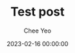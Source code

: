 ---
layout: post
show_meta: true
title: Test post
header: Test Post
date: 2023-02-16 00:00:00
summary: Test Post
categories: docker opencv machine-learning github-actions
author: Chee Yeo
---